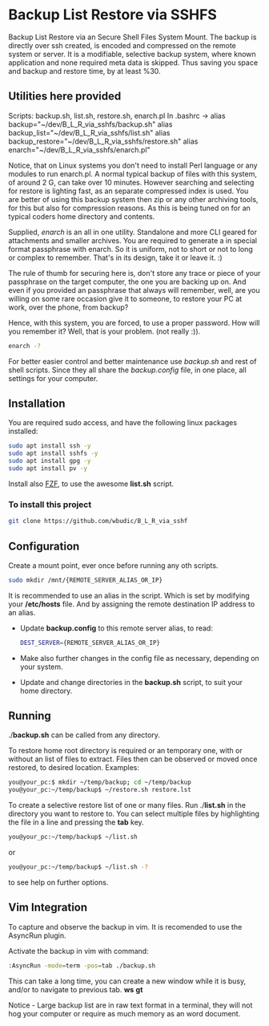 # Backup List Restore via SSHFS

Backup List Restore via an Secure Shell Files System Mount.
The backup is directly over ssh created, is encoded and compressed on the remote system or server.
It is a modifiable, selective backup system, where known application and none required meta data is skipped.
Thus saving you space and backup and restore time, by at least %30.

## Utilities here provided

Scripts: backup.sh, list.sh, restore.sh, enarch.pl
In .bashrc ->
              alias backup="~/dev/B_L_R_via_sshfs/backup.sh"
              alias backup_list="~/dev/B_L_R_via_sshfs/list.sh"
              alias backup_restore="~/dev/B_L_R_via_sshfs/restore.sh"
              alias enarch="~/dev/B_L_R_via_sshfs/enarch.pl"

Notice, that on Linux systems you don't need to install Perl language or any modules to run enarch.pl.
A normal typical backup of files with this system, of around 2 G, can take over 10 minutes.
However searching and selecting for restore is lighting fast, as an separate compressed index is used.
You are better of using this backup system then zip or any other archiving tools, for this but also
for compression reasons. As this is being tuned on for an typical coders home directory and contents.

Supplied, *enarch* is an all in one utility.
Standalone and more CLI geared for attachments and smaller archives.
You are required to generate a in special format passphrase with enarch.
So it is uniform, not to short or not to long or complex to remember.
That's in its design, take it or leave it. :)

The rule of thumb for securing here is, don't store any trace or piece of your passphrase on the target computer,
the one you are backing up on. And even if you provided an passphrase that always will remember, well, are you
willing on some rare occasion give it to someone, to restore your PC at work, over the phone, from backup?

Hence, with this system, you are forced, to use a proper password.
How will you remember it?
 Well, that is your problem. (not really :)).

```bash
enarch -?
```

For better easier control and better maintenance use *backup.sh* and rest of shell scripts.
Since they all share the *backup.config* file, in one place, all settings for your computer.

## Installation

You are required sudo access, and have the following linux packages installed:

```bash
sudo apt install ssh -y
sudo apt install sshfs -y
sudo apt install gpg -y
sudo apt install pv -y
```

Install also [FZF](https://github.com/junegunn/fzf), to use the awesome **list.sh** script.

### To install this project

```bash
git clone https://github.com/wbudic/B_L_R_via_sshf
```

## Configuration

Create a mount point, ever once before running any oth scripts.

```bash
sudo mkdir /mnt/{REMOTE_SERVER_ALIAS_OR_IP}
```

It is recommended to use an alias in the script. Which is set by modifying your **/etc/hosts** file. And by assigning the remote destination IP address to an alias.

* Update **backup.config** to this remote server alias, to read:

  ```bash
  DEST_SERVER={REMOTE_SERVER_ALIAS_OR_IP}
  ```

 * Make also further changes in the config file as necessary, depending on your system.
 * Update and change directories in the **backup.sh** script, to suit your home directory.

## Running

./**backup.sh** can be called from any directory.

To restore home root directory is required or an temporary one, with or without an list of files to extract.
Files then can be observed or moved once restored, to desired location.
Examples:

```bash
you@your_pc:$ mkdir ~/temp/backup; cd ~/temp/backup
you@your_pc:~/temp/backup$ ~/restore.sh restore.lst
```

To create a selective restore list of one or many files. Run ./**list.sh** in the directory you want to restore to. You can select multiple files by highlighting the file in a line and pressing the **tab** key.

```bash
you@your_pc:~/temp/backup$ ~/list.sh
```

or

```bash
you@your_pc:~/temp/backup$ ~/list.sh -?
```

to see help on further options.

## Vim Integration

To capture and observe the backup in vim. It is recomended to use the AsyncRun plugin.

Activate the backup in vim with command:

```BASH
:AsyncRun -mode=term -pos=tab ./backup.sh
```
This can take a long time, you can create a new window while it is busy, and/or to navigate to previous tab.
**<ctrl>ws** **gt**

Notice - Large backup list are in raw text format in a terminal, they will not hog your computer or require as much memory as an word document.

